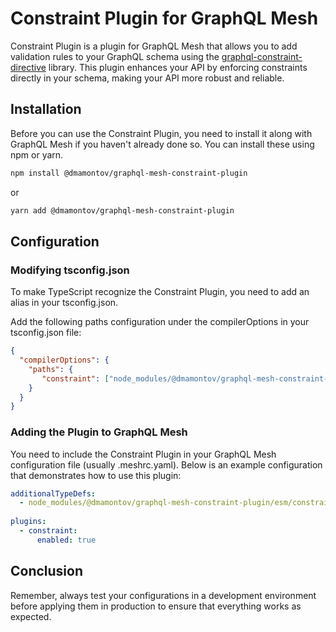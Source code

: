 # Constraint Plugin for GraphQL Mesh

Constraint Plugin is a plugin for GraphQL Mesh that allows you to add validation rules to your GraphQL schema using the [graphql-constraint-directive](https://github.com/confuser/graphql-constraint-directive) library. This plugin enhances your API by enforcing constraints directly in your schema, making your API more robust and reliable.

## Installation

Before you can use the Constraint Plugin, you need to install it along with GraphQL Mesh if you haven't already done so. You can install these using npm or yarn.

```bash
npm install @dmamontov/graphql-mesh-constraint-plugin
```

or

```bash
yarn add @dmamontov/graphql-mesh-constraint-plugin
```

## Configuration

### Modifying tsconfig.json

To make TypeScript recognize the Constraint Plugin, you need to add an alias in your tsconfig.json.

Add the following paths configuration under the compilerOptions in your tsconfig.json file:

```json
{
  "compilerOptions": {
    "paths": {
       "constraint": ["node_modules/@dmamontov/graphql-mesh-constraint-plugin"]
    }
  }
}
```

### Adding the Plugin to GraphQL Mesh

You need to include the Constraint Plugin in your GraphQL Mesh configuration file (usually .meshrc.yaml). Below is an example configuration that demonstrates how to use this plugin:

```yaml
additionalTypeDefs:
  - node_modules/@dmamontov/graphql-mesh-constraint-plugin/esm/constraint-directive.graphql
  
plugins:
  - constraint:
      enabled: true
```

## Conclusion

Remember, always test your configurations in a development environment before applying them in production to ensure that everything works as expected.